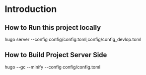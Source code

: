 # Introduction
## How to Run this project locally
hugo server --config config/config.toml,config/config_devlop.toml


## How to Build Project Server Side
hugo --gc --minify --config config/config.toml